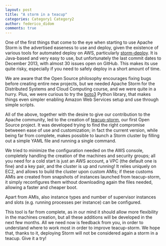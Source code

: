 ```yaml
---
layout: post
title: "A storm in a teacup"
categories: Category1 Category2
author: federico_didom
comments: true
---
```


One of the first things that come to the eye when starting to use Apache Storm
is the advertised easeness to use and deploy, given the existence of various
tools for automated deploy on AWS, particularly
[storm-deploy](https://github.com/nathanmarz/storm-deploy).  It is Java-based
and very easy to use, but unfortunately the last commit dates to December 2013,
with almost 30 issues open on GitHub.  This makes its use quite risky,
especially if you need to safely deploy in a short amount of time.

We are aware that the Open Source philosophy encourages fixing bugs before
creating entire new projects, but we needed Apache Storm for the Distributed
Systems and Cloud Computing course, and we were quite in a hurry.  Plus, we
were curious to try the [boto3](https://github.com/boto/boto3) Python library,
that makes things even simpler enabling Amazon Web Services setup and use
through simple scripts.

All of the above, together with the desire to give our contribution to the
Apache community, led to the creation of
[teacup-storm](https://github.com/hopandfork/teacup-storm), our first Open
Source project.  It was developed trying to find the right compromise betweeen
ease of use and customization; in fact the current version, while being far from
complete, makes possible to launch a Storm cluster by filling out a simple YAML
file and running a single command.

We tried to minimize the configuration needed on the AWS console, completely
handling the creation of the machines and security groups; all you need for a
cold start is just an AWS account, a VPC (the default one is fine) and a key
pair, and the cluster is up and running! It relies uniquely on EC2, and allows
to build the cluster upon custom AMIs; if these customs AMIs are created from
snapshots of instances launched from teacup-storm, it simply reconfigures them
without downloading again the files needed, allowing a faster and cheaper boot.

Apart from AMIs, also instance types and number of supervisor instances and
slots (e.g. running processes per instance) can be configured.

This tool is far from complete, as in our mind it should allow more flexibility
in the machines creation, but all these additions will be developed in the next
few months.  All we need now is feedback from you, in order to understand where
to work most in order to improve teacup-storm.  We hope that, thanks to it,
deploying Storm will not be considered again a storm in a teacup. Give it a try!
